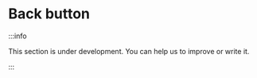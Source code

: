 # Back button

:::info

This section is under development. You can help us to improve or write it.

:::
